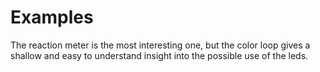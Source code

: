 # Examples
The reaction meter is the most interesting one, but the color loop gives a shallow and easy to understand insight into the possible use of the leds.